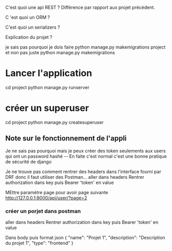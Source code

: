 C'est quoi une api REST ? Différence par rapport aux projet précédent.

C 'est quoi un ORM ?

C'est quoi un serializers ?

Explication du projet ?

je sais pas pourquoi je dois faire python manage.py makemigrations project
et non pas juste python manage.py makemigrations

# Lancer l'application

cd project
python manage.py runserver

# créer un superuser

cd project
python manage.py createsuperuser

## Note sur le fonctionnement de l'appli

Je ne sais pas pourquoi mais je peux créer des token seulements aux users qui ont un password hashé -- En faite c'est normal c'est une bonne pratique de sécurité de django

Je ne trouve pas comment rentrer des headers dans l'interface fourni par DRF donc il faut utiliser des Postman...
aller dans headers
Rentrer authorization dans key
puis Bearer 'token' en value

MEttre paramètre page pour avoir page suivante
http://127.0.0.1:8000/api/user/?page=2

### créer un porjet dans postman

aller dans headers
Rentrer authorization dans key
puis Bearer 'token' en value

Dans body puis format json
{
"name": "Projet 1",
"description": "Description du projet 1",
"type": "frontend"
}
